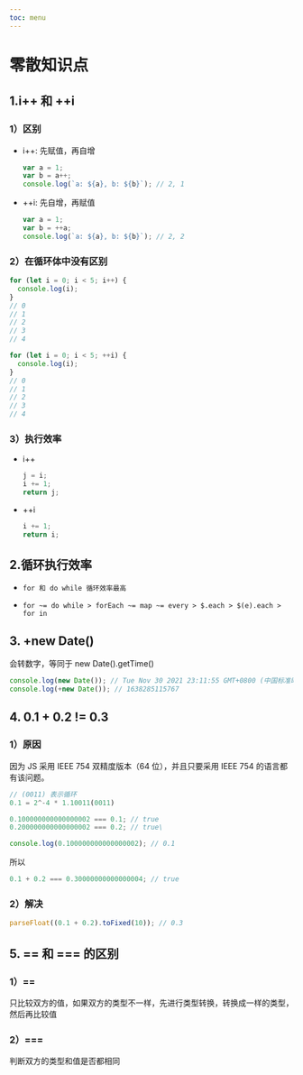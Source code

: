 ```yaml
---
toc: menu
---
```


# 零散知识点

## 1.i++ 和 ++i

### 1）区别

- i++: 先赋值，再自增

  ```js
  var a = 1;
  var b = a++;
  console.log(`a: ${a}, b: ${b}`); // 2, 1
  ```

- ++i: 先自增，再赋值

  ```js
  var a = 1;
  var b = ++a;
  console.log(`a: ${a}, b: ${b}`); // 2, 2
  ```

### 2）在循环体中没有区别

```js
for (let i = 0; i < 5; i++) {
  console.log(i);
}
// 0
// 1
// 2
// 3
// 4
```

```js
for (let i = 0; i < 5; ++i) {
  console.log(i);
}
// 0
// 1
// 2
// 3
// 4
```

### 3）执行效率

- i++

  ```js
  j = i;
  i += 1;
  return j;
  ```

- ++i

  ```js
  i += 1;
  return i;
  ```

## 2.循环执行效率

- `for 和 do while 循环效率最高`

- `for ~= do while > forEach ~= map ~= every > $.each > $(e).each > for in`

## 3. +new Date()

会转数字，等同于 new Date().getTime()

```js
console.log(new Date()); // Tue Nov 30 2021 23:11:55 GMT+0800 (中国标准时间)
console.log(+new Date()); // 1638285115767
```

## 4. 0.1 + 0.2 != 0.3

### 1）原因

因为 JS 采用 IEEE 754 双精度版本（64 位），并且只要采用 IEEE 754 的语言都有该问题。

```js
// (0011) 表示循环
0.1 = 2^-4 * 1.10011(0011)
```

```js
0.100000000000000002 === 0.1; // true
0.200000000000000002 === 0.2; // true\

console.log(0.100000000000000002); // 0.1
```

所以

```js
0.1 + 0.2 === 0.30000000000000004; // true
```

### 2）解决

```js
parseFloat((0.1 + 0.2).toFixed(10)); // 0.3
```

## 5. == 和 === 的区别

### 1）==

只比较双方的值，如果双方的类型不一样，先进行类型转换，转换成一样的类型，然后再比较值

### 2）===

判断双方的类型和值是否都相同

